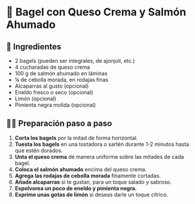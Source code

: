 # 🥯 Bagel con Queso Crema y Salmón Ahumado


## 🧾 Ingredientes
- 2 bagels (pueden ser integrales, de ajonjolí, etc.)
- 4 cucharadas de queso crema
- 100 g de salmón ahumado en láminas
- ¼ de cebolla morada, en rodajas finas
- Alcaparras al gusto (opcional)
- Eneldo fresco o seco (opcional)
- Limón (opcional)
- Pimienta negra molida (opcional)

## 👩‍🍳 Preparación paso a paso

1. **Corta los bagels** por la mitad de forma horizontal.
2. **Tuesta los bagels** en una tostadora o sartén durante 1-2 minutos hasta que estén dorados.
3. **Unta el queso crema** de manera uniforme sobre las mitades de cada bagel.
4. **Coloca el salmón ahumado** encima del queso crema.
5. **Agrega las rodajas de cebolla morada** finamente cortadas.
6. **Añade alcaparras** si te gustan, para un toque salado y sabroso.
7. **Espolvorea un poco de eneldo y pimienta negra.**
8. **Exprime unas gotas de limón** si deseas darle un toque cítrico.